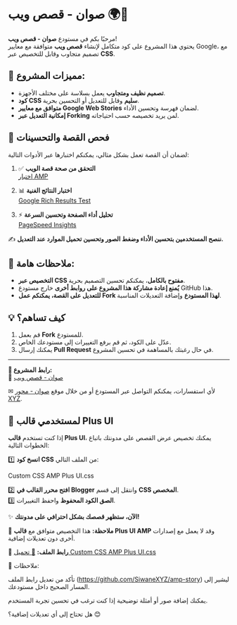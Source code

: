 # صوان - قصص ويب 🌍📖

مرحبًا بكم في مستودع **صوان - قصص ويب**!  
يحتوي هذا المشروع على كود متكامل لإنشاء **قصص ويب** متوافقة مع معايير Google، مع تصميم متجاوب وقابل للتخصيص عبر **CSS**.

## 🔹 مميزات المشروع:
- **تصميم نظيف ومتجاوب** يعمل بسلاسة على مختلف الأجهزة.
- **كود CSS سليم** وقابل للتعديل أو التحسين بحرية.
- **متوافق مع معايير Google Web Stories** لضمان فهرسة وتحسين الأداء.
- **إمكانية التعديل عبر Forking** لمن يريد تخصيصه حسب احتياجاته.

## 🚀 فحص القصة والتحسينات
لضمان أن القصة تعمل بشكل مثالي، يمكنكم اختبارها عبر الأدوات التالية:

1. ✅ **التحقق من صحة قصة الويب**  
   [اختبار AMP](https://search.google.com/test/amp/result?id=wBvlgXYffUAC_LUh_Yn1oA)

2. 📊 **اختبار النتائج الغنية**  
   [Google Rich Results Test](https://search.google.com/test/rich-results/result?id=3wnFKnzfsNo19DOBWJe8mg)

3. ⚡ **تحليل أداء الصفحة وتحسين السرعة**  
   [PageSpeed Insights](https://pagespeed.web.dev/analysis/https-webstory-siwane-xyz-amp-story-html/w400hlacb4?form_factor=mobile)

✍ **ننصح المستخدمين بتحسين الأداء وضغط الصور وتحسين تحميل الموارد عند التعديل.**

## 📌 ملاحظات هامة:
- **التخصيص عبر CSS مفتوح بالكامل**، يمكنكم تحسين التصميم بحرية.
- **يُمنع إعادة مشاركة هذا المشروع على روابط أخرى** خارج مستودع GitHub هذا.
- **للتعديل على القصة، يمكنكم عمل Fork لهذا المستودع** وإضافة التعديلات المناسبة.

## 💡 كيف تساهم؟
1. قم بعمل **Fork** للمستودع.
2. عدّل على الكود، ثم قم برفع التغييرات إلى مستودعك الخاص.
3. يمكنك إرسال **Pull Request** في حال رغبتك بالمساهمة في تحسين المشروع.

---

**🔗 رابط المشروع:**  
📌 [صوان - قصص ويب](https://webstory.siwane.xyz/amp-story.html)  

✉ لأي استفسارات، يمكنكم التواصل عبر المستودع أو من خلال موقع [صوان - محور XYZ](https://siwane.xyz).

## 📌 لمستخدمي قالب Plus UI

إذا كنت تستخدم **قالب Plus UI**، يمكنك تخصيص عرض القصص على مدونتك باتباع الخطوات التالية:

1️⃣ **انسخ كود CSS** من الملف التالي:

Custom CSS AMP Plus UI.css

2️⃣ **افتح محرر القالب في Blogger** وانتقل إلى قسم **CSS المخصص**.  
3️⃣ **الصق الكود المحفوظ** واحفظ التغييرات.  

✨ **الآن، ستظهر قصصك بشكل احترافي على مدونتك!**  

📢 **ملاحظة:** هذا التخصيص متوافق مع **قالب Plus UI AMP** وقد لا يعمل مع إصدارات أخرى دون تعديلات إضافية.

🔗 **رابط الملف:** [📂 تحميل Custom CSS AMP Plus UI.css](https://github.com/SiwaneXYZ/amp-story/raw/refs/heads/main/Custom%20CSS%20AMP%20Plus%20UI.css)

📌 ملاحظات:

تأكد من تعديل رابط الملف (https://github.com/SiwaneXYZ/amp-story) ليشير إلى المسار الصحيح داخل مستودعك.

يمكنك إضافة صور أو أمثلة توضيحية إذا كنت ترغب في تحسين تجربة المستخدم.


هل تحتاج إلى أي تعديلات إضافية؟ 😊

